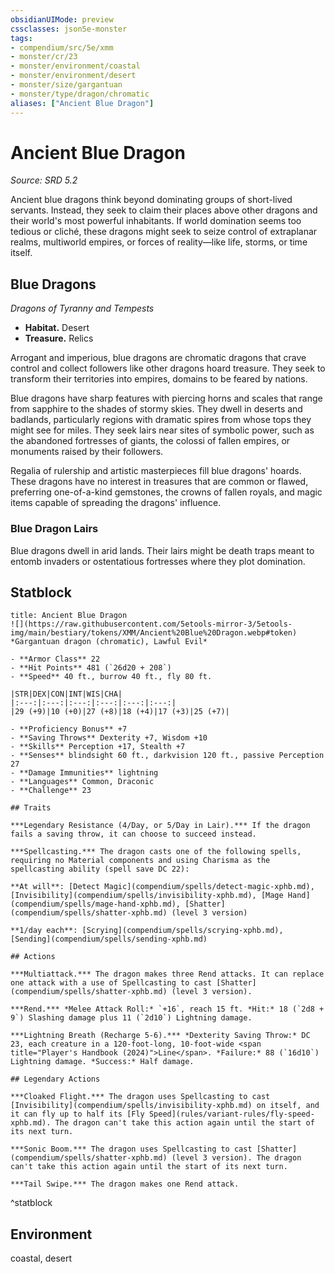 ```yaml
---
obsidianUIMode: preview
cssclasses: json5e-monster
tags:
- compendium/src/5e/xmm
- monster/cr/23
- monster/environment/coastal
- monster/environment/desert
- monster/size/gargantuan
- monster/type/dragon/chromatic
aliases: ["Ancient Blue Dragon"]
---
```

# Ancient Blue Dragon
*Source: SRD 5.2*  

Ancient blue dragons think beyond dominating groups of short-lived servants. Instead, they seek to claim their places above other dragons and their world's most powerful inhabitants. If world domination seems too tedious or cliché, these dragons might seek to seize control of extraplanar realms, multiworld empires, or forces of reality—like life, storms, or time itself.

## Blue Dragons

*Dragons of Tyranny and Tempests*

- **Habitat.** Desert  
- **Treasure.** Relics  

Arrogant and imperious, blue dragons are chromatic dragons that crave control and collect followers like other dragons hoard treasure. They seek to transform their territories into empires, domains to be feared by nations.

Blue dragons have sharp features with piercing horns and scales that range from sapphire to the shades of stormy skies. They dwell in deserts and badlands, particularly regions with dramatic spires from whose tops they might see for miles. They seek lairs near sites of symbolic power, such as the abandoned fortresses of giants, the colossi of fallen empires, or monuments raised by their followers.

Regalia of rulership and artistic masterpieces fill blue dragons' hoards. These dragons have no interest in treasures that are common or flawed, preferring one-of-a-kind gemstones, the crowns of fallen royals, and magic items capable of spreading the dragons' influence.

### Blue Dragon Lairs

Blue dragons dwell in arid lands. Their lairs might be death traps meant to entomb invaders or ostentatious fortresses where they plot domination.

## Statblock

```ad-statblock
title: Ancient Blue Dragon
![](https://raw.githubusercontent.com/5etools-mirror-3/5etools-img/main/bestiary/tokens/XMM/Ancient%20Blue%20Dragon.webp#token)
*Gargantuan dragon (chromatic), Lawful Evil*

- **Armor Class** 22
- **Hit Points** 481 (`26d20 + 208`)
- **Speed** 40 ft., burrow 40 ft., fly 80 ft.

|STR|DEX|CON|INT|WIS|CHA|
|:---:|:---:|:---:|:---:|:---:|:---:|
|29 (+9)|10 (+0)|27 (+8)|18 (+4)|17 (+3)|25 (+7)|

- **Proficiency Bonus** +7
- **Saving Throws** Dexterity +7, Wisdom +10
- **Skills** Perception +17, Stealth +7
- **Senses** blindsight 60 ft., darkvision 120 ft., passive Perception 27
- **Damage Immunities** lightning
- **Languages** Common, Draconic
- **Challenge** 23

## Traits

***Legendary Resistance (4/Day, or 5/Day in Lair).*** If the dragon fails a saving throw, it can choose to succeed instead.

***Spellcasting.*** The dragon casts one of the following spells, requiring no Material components and using Charisma as the spellcasting ability (spell save DC 22):

**At will**: [Detect Magic](compendium/spells/detect-magic-xphb.md), [Invisibility](compendium/spells/invisibility-xphb.md), [Mage Hand](compendium/spells/mage-hand-xphb.md), [Shatter](compendium/spells/shatter-xphb.md) (level 3 version)

**1/day each**: [Scrying](compendium/spells/scrying-xphb.md), [Sending](compendium/spells/sending-xphb.md)

## Actions

***Multiattack.*** The dragon makes three Rend attacks. It can replace one attack with a use of Spellcasting to cast [Shatter](compendium/spells/shatter-xphb.md) (level 3 version).

***Rend.*** *Melee Attack Roll:* `+16`, reach 15 ft. *Hit:* 18 (`2d8 + 9`) Slashing damage plus 11 (`2d10`) Lightning damage.

***Lightning Breath (Recharge 5-6).*** *Dexterity Saving Throw:* DC 23, each creature in a 120-foot-long, 10-foot-wide <span title="Player's Handbook (2024)">Line</span>. *Failure:* 88 (`16d10`) Lightning damage. *Success:* Half damage.

## Legendary Actions

***Cloaked Flight.*** The dragon uses Spellcasting to cast [Invisibility](compendium/spells/invisibility-xphb.md) on itself, and it can fly up to half its [Fly Speed](rules/variant-rules/fly-speed-xphb.md). The dragon can't take this action again until the start of its next turn.

***Sonic Boom.*** The dragon uses Spellcasting to cast [Shatter](compendium/spells/shatter-xphb.md) (level 3 version). The dragon can't take this action again until the start of its next turn.

***Tail Swipe.*** The dragon makes one Rend attack.
```
^statblock

## Environment

coastal, desert